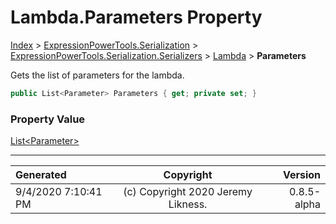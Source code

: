 ﻿# Lambda.Parameters Property

[Index](../index.md) > [ExpressionPowerTools.Serialization](ExpressionPowerTools.Serialization.a.md) > [ExpressionPowerTools.Serialization.Serializers](ExpressionPowerTools.Serialization.Serializers.n.md) > [Lambda](ExpressionPowerTools.Serialization.Serializers.Lambda.cs.md) > **Parameters**

Gets the list of parameters for the lambda.

```csharp
public List<Parameter> Parameters { get; private set; }
```

### Property Value

 [List&lt;Parameter>](https://docs.microsoft.com/dotnet/api/system.collections.generic.list-1) 


---

| Generated | Copyright | Version |
| :-- | :-: | --: |
| 9/4/2020 7:10:41 PM | (c) Copyright 2020 Jeremy Likness. | 0.8.5-alpha |
